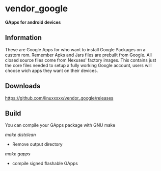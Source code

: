 # vendor_google

**GApps for android devices**


Information
------------------

These are Google Apps for who want to install Google Packages on a custom rom.
Remember Apks and Jars files are prebuilt from Google.
All closed source files come from Nexuses' factory images.
This contains just the core files needed to setup a fully working Google account, users will choose wich apps they want on their devices.


Downloads
------------------

https://github.com/linuxxxxx/vendor_google/releases


Build
-------------------

You can compile your GApps package with GNU make

_make distclean_
- Remove output directory

_make gapps_
- compile signed flashable GApps
